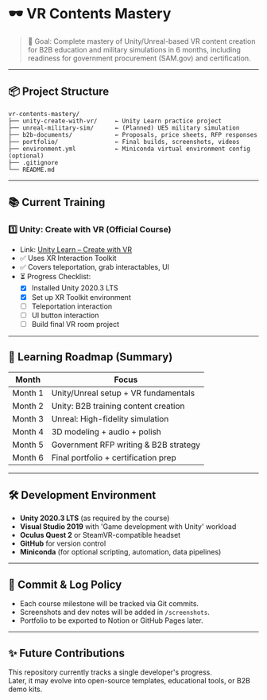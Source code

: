 # 🕶️ VR Contents Mastery

> 🎯 Goal: Complete mastery of Unity/Unreal-based VR content creation for B2B education and military simulations in 6 months, including readiness for government procurement (SAM.gov) and certification.

---

## 📦 Project Structure

```
vr-contents-mastery/
├── unity-create-with-vr/     ← Unity Learn practice project
├── unreal-military-sim/      ← (Planned) UE5 military simulation
├── b2b-documents/            ← Proposals, price sheets, RFP responses
├── portfolio/                ← Final builds, screenshots, videos
├── environment.yml           ← Miniconda virtual environment config (optional)
├── .gitignore
└── README.md
```

---

## 📚 Current Training

### 1️⃣ Unity: Create with VR (Official Course)
- Link: [Unity Learn – Create with VR](https://learn.unity.com/course/create-with-vr)
- ✅ Uses XR Interaction Toolkit
- ✅ Covers teleportation, grab interactables, UI
- ⏳ Progress Checklist:
  - [x] Installed Unity 2020.3 LTS
  - [x] Set up XR Toolkit environment
  - [ ] Teleportation interaction
  - [ ] UI button interaction
  - [ ] Build final VR room project

---

## 🧭 Learning Roadmap (Summary)

| Month | Focus |
|-------|-----------------------------|
| Month 1 | Unity/Unreal setup + VR fundamentals |
| Month 2 | Unity: B2B training content creation |
| Month 3 | Unreal: High-fidelity simulation |
| Month 4 | 3D modeling + audio + polish |
| Month 5 | Government RFP writing & B2B strategy |
| Month 6 | Final portfolio + certification prep |

---

## 🛠️ Development Environment

- **Unity 2020.3 LTS** (as required by the course)
- **Visual Studio 2019** with 'Game development with Unity' workload
- **Oculus Quest 2** or SteamVR-compatible headset
- **GitHub** for version control
- **Miniconda** (for optional scripting, automation, data pipelines)

---

## 💬 Commit & Log Policy

- Each course milestone will be tracked via Git commits.
- Screenshots and dev notes will be added in `/screenshots`.
- Portfolio to be exported to Notion or GitHub Pages later.

---

## ✨ Future Contributions

This repository currently tracks a single developer's progress.  
Later, it may evolve into open-source templates, educational tools, or B2B demo kits.
